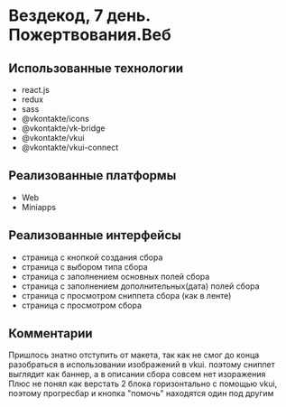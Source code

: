 # Вездекод, 7 день. Пожертвования.Веб

## Использованные технологии
* react.js
* redux
* sass
* @vkontakte/icons
* @vkontakte/vk-bridge
* @vkontakte/vkui
* @vkontakte/vkui-connect

## Реализованные платформы
* Web
* Miniapps

## Реализованные интерфейсы
* страница с кнопкой создания сбора
* страница с выбором типа сбора
* страница с заполнением основных полей сбора
* страница с заполнением дополнительных(дата) полей сбора
* страница с просмотром сниппета сбора (как в ленте)
* страница с просмотром сбора

## Комментарии
Пришлось знатно отступить от макета, так как не смог до конца разобраться в использовании изображений в vkui. поэтому сниппет выглядит как баннер, а в описании сбора совсем нет изоражения  
Плюс не понял как верстать 2 блока горизонтально с помощью vkui, поэтому прогресбар и кнопка "помочь" находятся один под другим